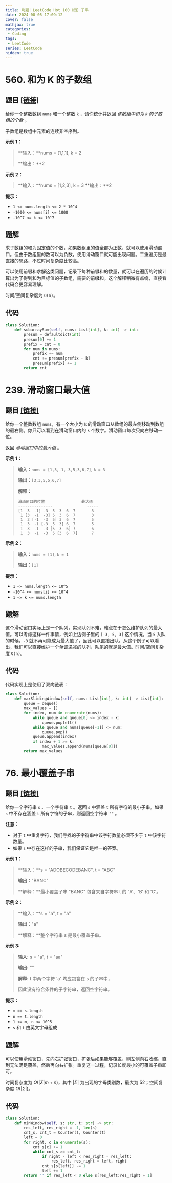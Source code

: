 ```yaml
---
title: 刷题｜LeetCode Hot 100（四）子串
date: 2024-08-05 17:09:12
cover: false
mathjax: true
categories:
 - Coding
tags:
 - LeetCode
series: LeetCode
hidden: true
---
```


# 560. 和为 K 的子数组

## 题目 [[链接]](https://leetcode.cn/problems/subarray-sum-equals-k/)

给你一个整数数组 `nums` 和一个整数 `k` ，请你统计并返回 *该数组中和为 `k` 的子数组的个数* 。

子数组是数组中元素的连续非空序列。

**示例 1：**

> **输入：**nums = [1,1,1], k = 2
>
> **输出：**2

**示例 2：**

> **输入：**nums = [1,2,3], k = 3
> **输出：**2

**提示：**

- `1 <= nums.length <= 2 * 10^4`
- `-1000 <= nums[i] <= 1000`
- `-10^7 <= k <= 10^7`

## 题解

求子数组的和为固定值的个数，如果数组里的值全都为正数，就可以使用滑动窗口。但由于数组里的数可以为负数，使用滑动窗口就可能出现问题。二重遍历是最直接的思路，不过时间复杂度比较高。

可以使用前缀和求解这类问题，记录下每种前缀和的数量，就可以在遍历的时候计算出为了得到和为目标值的子数组，需要的前缀和。这个解释稍微有点绕，直接看代码会更容易理解。

时间/空间复杂度为 `O(n)`。

## 代码

```python
class Solution:
    def subarraySum(self, nums: List[int], k: int) -> int:
        presum = defaultdict(int)
        presum[0] += 1
        prefix = cnt = 0
        for num in nums:
            prefix += num
            cnt += presum[prefix - k]
            presum[prefix] += 1
        return cnt
```

# 239. 滑动窗口最大值

## 题目 [[链接]](https://leetcode.cn/problems/sliding-window-maximum/)

给你一个整数数组 `nums`，有一个大小为 `k` 的滑动窗口从数组的最左侧移动到数组的最右侧。你只可以看到在滑动窗口内的 `k` 个数字。滑动窗口每次只向右移动一位。

返回 *滑动窗口中的最大值* 。

**示例 1：**

> **输入：**`nums = [1,3,-1,-3,5,3,6,7]`, `k = 3`
>
> **输出：**`[3,3,5,5,6,7]`
>
> **解释：**
>
> ```
> 滑动窗口的位置                最大值
> ---------------               -----
> [1  3  -1] -3  5  3  6  7       3
>  1 [3  -1  -3] 5  3  6  7       3
>  1  3 [-1  -3  5] 3  6  7       5
>  1  3  -1 [-3  5  3] 6  7       5
>  1  3  -1  -3 [5  3  6] 7       6
>  1  3  -1  -3  5 [3  6  7]      7
> ```

**示例 2：**

> **输入：**`nums = [1]`, `k = 1`
>
> **输出：**`[1]`

**提示：**

- `1 <= nums.length <= 10^5`
- `-10^4 <= nums[i] <= 10^4`
- `1 <= k <= nums.length`

## 题解

这个滑动窗口实际上是一个队列，实现队列不难，难点在于怎么维护队列的最大值。可以考虑这样一件事情，例如上边例子里的 `[-3, 5, 3]` 这个情况，当 `5` 入队的时候，`-3` 就不再可能成为最大值了，因此可以直接出队。从这个例子可以看出，我们可以直接维护一个单调递减的队列，队尾的就是最大值。时间/空间复杂度 `O(n)`。

## 代码

代码实现上是使用了双向链表：

```python
class Solution:
    def maxSlidingWindow(self, nums: List[int], k: int) -> List[int]:
        queue = deque()
        max_values = []
        for index, num in enumerate(nums):
            while queue and queue[0] <= index - k:
                queue.popleft()
            while queue and nums[queue[-1]] <= num:
                queue.pop()
            queue.append(index)
            if index + 1 >= k:
                max_values.append(nums[queue[0]])
        return max_values
```

# 76. 最小覆盖子串

## 题目 [[链接]](https://leetcode.cn/problems/minimum-window-substring/)

给你一个字符串 `s` 、一个字符串 `t` 。返回 `s` 中涵盖 `t` 所有字符的最小子串。如果 `s` 中不存在涵盖 `t` 所有字符的子串，则返回空字符串 `""` 。

**注意：**

- 对于 `t` 中重复字符，我们寻找的子字符串中该字符数量必须不少于 `t` 中该字符数量。
- 如果 `s` 中存在这样的子串，我们保证它是唯一的答案。

**示例 1：**

> **输入：**s = "ADOBECODEBANC", t = "ABC"
>
> **输出：**"BANC"
>
> **解释：**最小覆盖子串 "BANC" 包含来自字符串 t 的 'A'、'B' 和 'C'。

**示例 2：**

> **输入：**s = "a", t = "a"
>
> **输出：**"a"
>
> **解释：**整个字符串 s 是最小覆盖子串。

**示例 3:**

> **输入:** s = "a", t = "aa"
>
> **输出:** ""
>
> **解释:** t 中两个字符 'a' 均应包含在 s 的子串中，
>
> 因此没有符合条件的子字符串，返回空字符串。

**提示：**

- `m == s.length`
- `n == t.length`
- `1 <= m, n <= 10^5`
- `s` 和 `t` 由英文字母组成

## 题解

可以使用滑动窗口，先向右扩张窗口，扩张后如果能够覆盖，则左侧向右收缩，直到无法满足覆盖，然后再向右扩张。重复这一过程，记录长度最小的可覆盖子串即可。

时间复杂度为 $O(|\Sigma|m+n)$，其中 $|\Sigma|$ 为出现的字母类别数，最大为 52；空间复杂度 $O(|\Sigma|)$。

## 代码

```python
class Solution:
    def minWindow(self, s: str, t: str) -> str:
        res_left, res_right = -1, len(s)
        cnt_s, cnt_t = Counter(), Counter(t)
        left = 0
        for right, c in enumerate(s):
            cnt_s[c] += 1
            while cnt_s >= cnt_t:
                if right - left < res_right - res_left:
                    res_left, res_right = left, right
                cnt_s[s[left]] -= 1
                left += 1
        return '' if res_left < 0 else s[res_left:res_right + 1]
```

